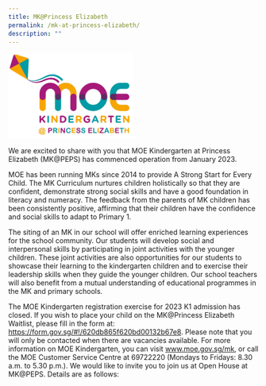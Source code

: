 ```yaml
---
title: MK@Princess Elizabeth
permalink: /mk-at-princess-elizabeth/
description: ""
---
```

<img src="/images/mkpeps.jpg" 
     style="width:50%">

We are excited to share with you that MOE Kindergarten at Princess Elizabeth (MK@PEPS) has commenced operation from January 2023. 

MOE has been running MKs since 2014 to provide A Strong Start for Every Child. The MK Curriculum nurtures children holistically so that they are confident, demonstrate strong social skills and have a good foundation in literacy and numeracy. The feedback from the parents of MK children has been consistently positive, affirming that their children have the confidence and social skills to adapt to Primary 1.

The siting of an MK in our school will offer enriched learning experiences for the school community. Our students will develop social and interpersonal skills by participating in joint activities with the younger children. These joint activities are also opportunities for our students to showcase their learning to the kindergarten children and to exercise their leadership skills when they guide the younger children. Our school teachers will also benefit from a mutual understanding of educational programmes in the MK and primary schools. 

The MOE Kindergarten registration exercise for 2023 K1 admission has closed.  If you wish to place your child on the MK@Princess Elizabeth Waitlist, please fill in the form at: https://form.gov.sg/#!/620db865f620bd00132b67e8. Please note that you will only be contacted when there are vacancies available. For more information on MOE Kindergarten, you can visit www.moe.gov.sg/mk, or call the MOE Customer Service Centre at 69722220 (Mondays to Fridays: 8.30 a.m. to 5.30 p.m.).
We would like to invite you to join us at Open House at MK@PEPS. Details are as follows:
